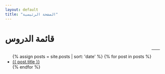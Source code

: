 ```yaml
---
layout: default
title: "الصفحة الرئيسية"
---
```


# قائمة الدروس

<div style="float: left;">

<ul>
  {% assign posts = site.posts | sort: 'date' %}
  {% for post in posts %}
    <li>
      <a href="{{site.url}}{{post.url}}">{{ post.title }}</a>
    </li>
  {% endfor %}
</ul>

</div>
<!--[back](./)-->

---

